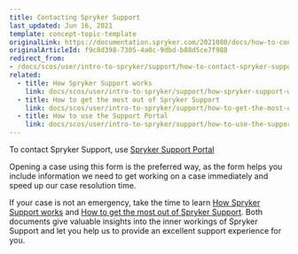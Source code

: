 ```yaml
---
title: Contacting Spryker Support
last_updated: Jun 16, 2021
template: concept-topic-template
originalLink: https://documentation.spryker.com/2021080/docs/how-to-contact-spryker-support
originalArticleId: f9c8d398-7305-4a0c-9dbd-b88d5ce7f988
redirect_from:
- /docs/scos/user/intro-to-spryker/support/how-to-contact-spryker-support.html
related:
  - title: How Spryker Support works
    link: docs/scos/user/intro-to-spryker/support/how-spryker-support-works.html
  - title: How to get the most out of Spryker Support
    link: docs/scos/user/intro-to-spryker/support/how-to-get-the-most-out-of-spryker-support.html
  - title: How to use the Support Portal
    link: docs/scos/user/intro-to-spryker/support/how-to-use-the-support-portal.html
---
```


<!--
![image.png](https://cdn.document360.io/9fafa0d5-d76f-40c5-8b02-ab9515d3e879/Images/Documentation/image%28132%29.png)

*Photo by [@snapwire](https://www.pexels.com/@snapwire)*

-->
To contact Spryker Support, use [Spryker Support Portal](https://support.spryker.com)

Opening a case using this form is the preferred way, as the form helps you include information we need to get working on a case immediately and speed up our case resolution time.

If your case is not an emergency, take the time to learn [How Spryker Support works](/docs/scos/user/intro-to-spryker/support/how-spryker-support-works.html) and [How to get the most out of Spryker Support](/docs/scos/user/intro-to-spryker/support/how-to-get-the-most-out-of-spryker-support.html). Both documents give valuable insights into the inner workings of Spryker Support and let you help us to provide an excellent support experience for you.
